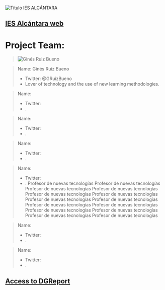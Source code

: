 ![Título IES ALCÁNTARA](/images/LearnToTeach.png)

## [IES Alcántara web]

[IES Alcántara web]: http://www.murciaeduca.es/iesalcantara/sitio/

# Project Team:

> ![Ginés Ruiz Bueno](/images/GRBGD.png)


> Name: Ginés Ruiz Bueno
> * Twitter: @GRuizBueno
> * Lover of technology and the use of new learning methodologies.


> 

> Name: 
> * Twitter: 
> * .
>
>

> Name: 
> * Twitter: 
> * .
>
>

> Name: 
> * Twitter: 
> * .
>
>

> Name: 
> * Twitter: 
> * .
> Profesor de nuevas tecnologías Profesor de nuevas tecnologías Profesor de nuevas tecnologías Profesor de nuevas tecnologías Profesor de nuevas tecnologías Profesor de nuevas tecnologías Profesor de nuevas tecnologías Profesor de nuevas tecnologías Profesor de nuevas tecnologías Profesor de nuevas tecnologías Profesor de nuevas tecnologías 
>Profesor de nuevas tecnologías Profesor de nuevas tecnologías Profesor de nuevas tecnologías 

> Name: 
> * Twitter: 
> * .
>
>

> Name: 
> * Twitter: 
> * .
>
>

## [Access to DGReport]

[Access to DGReport]: https://github.com/Robotics4Rookies/iesalcantara_20_21/blob/main/DGSpecialist/DGReport.md
